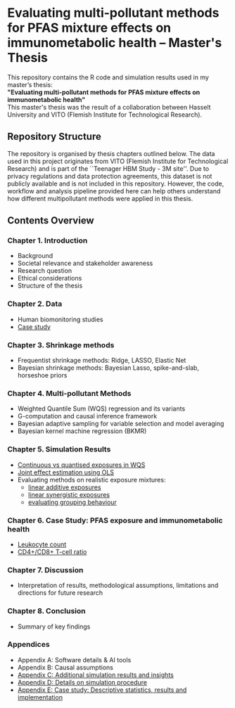 # Evaluating multi-pollutant methods for PFAS mixture effects on immunometabolic health – Master's Thesis

This repository contains the R code and simulation results used in my master’s thesis:  
**"Evaluating multi-pollutant methods for PFAS mixture effects on immunometabolic health"**  
This master's thesis was the result of a collaboration between Hasselt University and VITO (Flemish Institute for Technological Research).



## Repository Structure

The repository is organised by thesis chapters outlined below. The data used in this project originates from VITO (Flemish Institute for Technological Research) and is part of the ``Teenager HBM Study - 3M site''. Due to privacy regulations and data protection agreements, this dataset is not publicly available and is not included in this repository. However, the code, workflow and analysis pipeline provided here can help others understand how different multipollutant methods were applied in this thesis. 


## Contents Overview

### Chapter 1. Introduction
- Background  
- Societal relevance and stakeholder awareness  
- Research question  
- Ethical considerations  
- Structure of the thesis  

### Chapter 2. Data
- Human biomonitoring studies
- [Case study](/R%20code%20and%20results/Chapter%202/)

### Chapter 3. Shrinkage methods
- Frequentist shrinkage methods: Ridge, LASSO, Elastic Net  
- Bayesian shrinkage methods: Bayesian Lasso, spike-and-slab, horseshoe priors  

### Chapter 4. Multi-pollutant Methods
- Weighted Quantile Sum (WQS) regression and its variants  
- G-computation and causal inference framework  
- Bayesian adaptive sampling for variable selection and model averaging  
- Bayesian kernel machine regression (BKMR)  

### Chapter 5. Simulation Results
- [Continuous vs quantised exposures in WQS](/R%20code%20and%20results/Chapter%205/5.1%20Continuous%20vs%20quantised%20exposures%20in%20WQS/)  
- [Joint effect estimation using OLS](/R%20code%20and%20results/Chapter%205/5.2%20Joint%20effect%20estimation%20using%20OLS/)
- Evaluating methods on realistic exposure mixtures: 
    - [linear additive exposures](/R%20code%20and%20results/Chapter%205/5.3%20Evaluating%20methods%20on%20realistic%20exposure%20mixtures/5.3.1%20Linear%20additive%20exposures.R/)
    - [linear synergistic exposures](/R%20code%20and%20results/Chapter%205/5.3%20Evaluating%20methods%20on%20realistic%20exposure%20mixtures/5.3.2%20Linear%20synergistic%20exposures/)
    - [evaluating grouping behaviour](/R%20code%20and%20results/Chapter%205/5.3%20Evaluating%20methods%20on%20realistic%20exposure%20mixtures/5.3.3%20Evaluating%20grouping%20behaviour/)

### Chapter 6. Case Study: PFAS exposure and immunometabolic health 
- [Leukocyte count](/R%20code%20and%20results/Chapter%206/Leukocyte%20count/)
- [CD4+/CD8+ T-cell ratio](/R%20code%20and%20results/Chapter%206/CD4+CD8+%20T-cel%20ratio/)

### Chapter 7. Discussion  
- Interpretation of results, methodological assumptions, limitations and directions for future research

### Chapter 8. Conclusion
- Summary of key findings

### Appendices
- Appendix A: Software details & AI tools
- Appendix B: Causal assumptions
- [Appendix C: Additional simulation results and insights](/R%20code%20and%20results/Appendix%20C/)
- [Appendix D: Details on simulation procedure](/R%20code%20and%20results/Appendix%20D/)
- [Appendix E: Case study: Descriptive statistics, results and implementation](/R%20code%20and%20results/Appendix%20E/)



